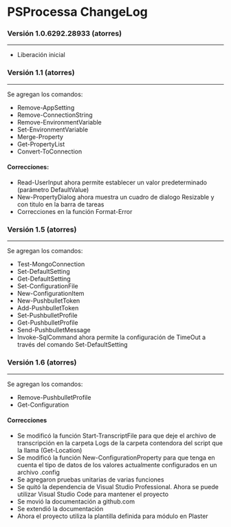 # PSProcessa ChangeLog

### Versión 1.0.6292.28933 (atorres)
------
* Liberación inicial


### Versión 1.1 (atorres)
------
Se agregan los comandos:
- Remove-AppSetting
- Remove-ConnectionString
- Remove-EnvironmentVariable
- Set-EnvironmentVariable
- Merge-Property
- Get-PropertyList
- Convert-ToConnection
#### Correcciones:
- Read-UserInput ahora permite establecer un valor predeterminado (parámetro DefaultValue)
- New-PropertyDialog ahora muestra un cuadro de dialogo Resizable y con titulo en la barra de tareas
- Correcciones en la función Format-Error

### Versión 1.5 (atorres)
------
Se agregan los comandos:
- Test-MongoConnection
- Set-DefaultSetting
- Get-DefaultSetting
- Set-ConfigurationFile
- New-ConfigurationItem
- New-PushbulletToken
- Add-PushbulletToken
- Set-PushbulletProfile
- Get-PushbulletProfile
- Send-PushbulletMessage
- Invoke-SqlCommand ahora permite la configuración de TimeOut a través del comando Set-DefaultSetting

### Versión 1.6 (atorres)
------
Se agregan los comandos:
- Remove-PushbulletProfile
- Get-Configuration
#### Correcciones
- Se modificó la función Start-TranscriptFile para que deje el archivo de transcripción en la carpeta Logs de la carpeta contendora del script que la llama (Get-Location)
- Se modificó la función New-ConfigurationProperty para que tenga en cuenta el tipo de datos de los valores actualmente configurados en un archivo .config
- Se agregaron pruebas unitarias de varias funciones
- Se quitó la dependencia de Visual Studio Professional. Ahora se puede utilizar Visual Studio Code para mantener el proyecto
- Se movió la documentación a github.com
- Se extendió la documentación
- Ahora el proyecto utiliza la plantilla definida para módulo en Plaster
